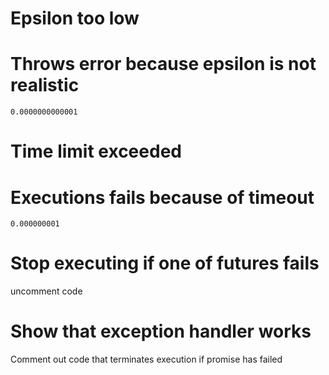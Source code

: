 # Epsilon too low

# Throws error because epsilon is not realistic

`0.0000000000001`

# Time limit exceeded

# Executions fails because of timeout

`0.000000001`

# Stop executing if one of futures fails

uncomment code

# Show that exception handler works

Comment out code that terminates execution if promise has failed
